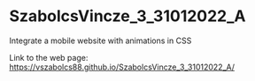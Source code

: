 # SzabolcsVincze_3_31012022_A
Integrate a mobile website with animations in CSS

Link to the web page:
https://vszabolcs88.github.io/SzabolcsVincze_3_31012022_A/
